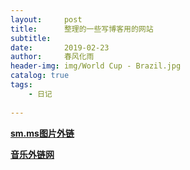 ```yaml
---
layout:     post
title:      整理的一些写博客用的网站
subtitle:  
date:       2019-02-23
author:     春风化雨
header-img: img/World Cup - Brazil.jpg
catalog: true
tags:
    - 日记
    
---
```


[**sm.ms图片外链**](https://sm.ms/)

[**音乐外链网**](http://www.ytmp3.cn/)


